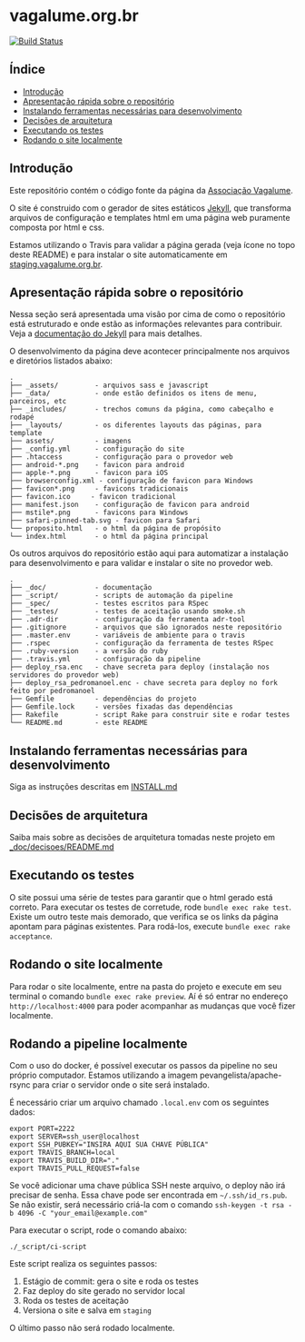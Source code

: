 # vagalume.org.br

[![Build Status](https://travis-ci.org/associacao-vagalume/vagalume.org.br.svg?branch=master)][travis]

## Índice

* [Introdução](#introdu%C3%A7%C3%A3o)
* [Apresentação rápida sobre o repositório](#apresenta%C3%A7%C3%A3o-r%C3%A1pida-sobre-o-reposit%C3%B3rio)
* [Instalando ferramentas necessárias para desenvolvimento](#instalando-ferramentas-necess%C3%A1rias-para-desenvolvimento)
* [Decisões de arquitetura](#decis%C3%B5es-de-arquitetura)
* [Executando os testes](#executando-os-testes)
* [Rodando o site localmente](#rodando-o-site-localmente)

## Introdução

Este repositório contém o código fonte da página da [Associação Vagalume][vagalume].

O site é construido com o gerador de sites estáticos
[Jekyll][jekyll], que transforma arquivos de configuração e
templates html em uma página web puramente composta por html e css.

Estamos utilizando o Travis para validar a página gerada (veja ícone no topo
deste README) e para instalar o site automaticamente em [staging.vagalume.org.br][staging].

## Apresentação rápida sobre o repositório

Nessa seção será apresentada uma visão por cima de como o repositório está
estruturado e onde estão as informações relevantes para contribuir. Veja a
[documentação do Jekyll][jekyll-doc] para mais detalhes.

O desenvolvimento da página deve acontecer principalmente nos arquivos e
diretórios listados abaixo:

    .
    ├── _assets/         - arquivos sass e javascript
    ├── _data/           - onde estão definidos os itens de menu, parceiros, etc
    ├── _includes/       - trechos comuns da página, como cabeçalho e rodapé
    ├── _layouts/        - os diferentes layouts das páginas, para template
    ├── assets/          - imagens
    ├── _config.yml      - configuração do site
    ├── .htaccess        - configuração para o provedor web
    ├── android-*.png    - favicon para android
    ├── apple-*.png      - favicon para iOS
    ├── browserconfig.xml - configuração de favicon para Windows
    ├── favicon*.png     - favicons tradicionais
    ├── favicon.ico     - favicon tradicional
    ├── manifest.json    - configuração de favicon para android
    ├── mstile*.png      - favicons para Windows
    ├── safari-pinned-tab.svg - favicon para Safari
    └── proposito.html   - o html da página de propósito
    └── index.html       - o html da página principal

Os outros arquivos do repositório estão aqui para automatizar a instalação
para desenvolvimento e para validar e instalar o site no provedor web.

    .
    ├── _doc/            - documentação
    ├── _script/         - scripts de automação da pipeline
    ├── _spec/           - testes escritos para RSpec
    ├── _testes/         - testes de aceitação usando smoke.sh
    ├── .adr-dir         - configuração da ferramenta adr-tool
    ├── .gitignore       - arquivos que são ignorados neste repositório
    ├── .master.env      - variáveis de ambiente para o travis
    ├── .rspec           - configuração da ferramenta de testes RSpec
    ├── .ruby-version    - a versão do ruby
    ├── .travis.yml      - configuração da pipeline
    ├── deploy_rsa.enc   - chave secreta para deploy (instalação nos servidores do provedor web)
    ├── deploy_rsa_pedromanoel.enc - chave secreta para deploy no fork feito por pedromanoel
    ├── Gemfile          - dependências do projeto
    ├── Gemfile.lock     - versões fixadas das dependências
    ├── Rakefile         - script Rake para construir site e rodar testes
    └── README.md        - este README

## Instalando ferramentas necessárias para desenvolvimento

Siga as instruções descritas em [INSTALL.md](INSTALL.md)

## Decisões de arquitetura

Saiba mais sobre as decisões de arquitetura tomadas neste projeto em [_doc/decisoes/README.md](doc/decisoes/README.md)

## Executando os testes

O site possui uma série de testes para garantir que o html gerado está correto.
Para executar os testes de corretude, rode `bundle exec rake test`. Existe um
outro teste mais demorado, que verifica se os links da página apontam para
páginas existentes. Para rodá-los, execute `bundle exec rake acceptance`.

## Rodando o site localmente

Para rodar o site localmente, entre na pasta do projeto e execute em seu
terminal o comando `bundle exec rake preview`. Aí é só entrar no endereço
`http://localhost:4000` para poder acompanhar as mudanças que você fizer
localmente.

## Rodando a pipeline localmente

Com o uso do docker, é possível executar os passos da pipeline no seu próprio
computador. Estamos utilizando a imagem pevangelista/apache-rsync para criar
o servidor onde o site será instalado.

É necessário criar um arquivo chamado `.local.env` com os seguintes dados:

    export PORT=2222
    export SERVER=ssh_user@localhost
    export SSH_PUBKEY="INSIRA AQUI SUA CHAVE PÚBLICA"
    export TRAVIS_BRANCH=local
    export TRAVIS_BUILD_DIR="."
    export TRAVIS_PULL_REQUEST=false

Se você adicionar uma chave pública SSH neste arquivo, o deploy não irá precisar
de senha. Essa chave pode ser encontrada em `~/.ssh/id_rs.pub`. Se não existir,
será necessário criá-la com o comando
`ssh-keygen -t rsa -b 4096 -C "your_email@example.com"`

Para executar o script, rode o comando abaixo:

    ./_script/ci-script

Este script realiza os seguintes passos:

1. Estágio de commit: gera o site e roda os testes
2. Faz deploy do site gerado no servidor local
3. Roda os testes de aceitação
4. Versiona o site e salva em `staging`

O último passo não será rodado localmente.


[chruby]: https://github.com/postmodern/chruby
[jekyll]: https://jekyllrb.com
[jekyll-doc]: http://jekyll-brasil.github.io/
[rbenv]: https://github.com/rbenv/rbenv
[rvm]: https://rvm.io
[staging]: http://staging.vagalume.org.br
[travis]: https://travis-ci.org/associacao-vagalume/associacao-vagalume.github.io
[vagalume]: http://vagalume.org.br